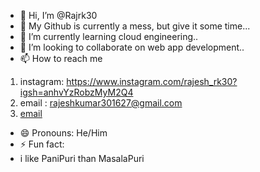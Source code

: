 - 👋 Hi, I’m @Rajrk30
- 👀 My Github is currently a mess, but give it some time...
- 🌱 I’m currently learning cloud engineering..
- 💞️ I’m looking to collaborate on web app development..
- 📫 How to reach me
1) instagram: https://www.instagram.com/rajesh_rk30?igsh=anhvYzRobzMyM2Q4
2) email : rajeshkumar301627@gmail.com
3) <a href=" https://www.instagram.com/rajesh_rk30?igsh=anhvYzRobzMyM2Q4">email </a>
- 😄 Pronouns: He/Him
- ⚡ Fun fact:
- i like PaniPuri than MasalaPuri

<!---
Rajrk30/Rajrk30 is a ✨ special ✨ repository because its `README.md` (this file) appears on your GitHub profile.
You can click the Preview link to take a look at your changes.
--->

